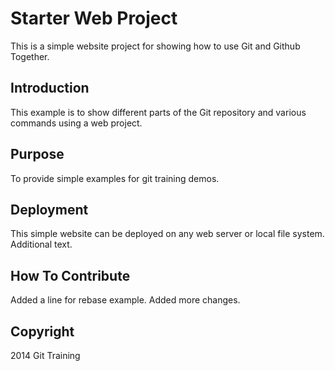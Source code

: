# Starter Web Project

This is a simple website project for showing how to use Git and Github Together.

## Introduction

This example is to show different parts of the Git repository and various commands using a web project.

## Purpose

To provide simple examples for git training demos.

## Deployment

This simple website can be deployed on any web server or local file system. Additional text.

## How To Contribute

Added a line for rebase example. Added more changes.

## Copyright
2014 Git Training